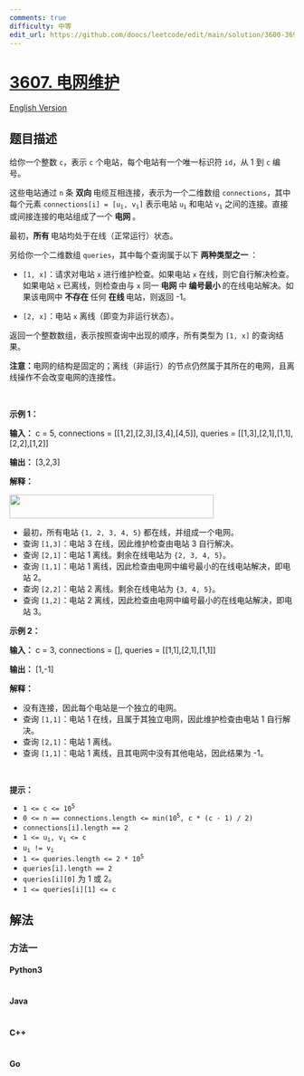 ```yaml
---
comments: true
difficulty: 中等
edit_url: https://github.com/doocs/leetcode/edit/main/solution/3600-3699/3607.Power%20Grid%20Maintenance/README.md
---
```


<!-- problem:start -->

# [3607. 电网维护](https://leetcode.cn/problems/power-grid-maintenance)

[English Version](/solution/3600-3699/3607.Power%20Grid%20Maintenance/README_EN.md)

## 题目描述

<!-- description:start -->

<p data-end="401" data-start="120">给你一个整数 <code data-end="194" data-start="191">c</code>，表示 <code data-end="211" data-start="208">c</code> 个电站，每个电站有一个唯一标识符 <code>id</code>，从 1 到 <code>c</code>&nbsp;编号。</p>

<p data-end="401" data-start="120">这些电站通过 <code data-end="295" data-start="292">n</code> 条&nbsp;<strong>双向&nbsp;</strong>电缆互相连接，表示为一个二维数组 <code data-end="357" data-start="344">connections</code>，其中每个元素 <code data-end="430" data-start="405">connections[i] = [u<sub>i</sub>, v<sub>i</sub>]</code> 表示电站 <code>u<sub>i</sub></code> 和电站 <code>v<sub>i</sub></code> 之间的连接。直接或间接连接的电站组成了一个&nbsp;<strong>电网&nbsp;</strong>。</p>

<p data-end="626" data-start="586">最初，<strong>所有&nbsp;</strong>电站均处于在线（正常运行）状态。</p>

<p data-end="720" data-start="628">另给你一个二维数组 <code data-end="667" data-start="658">queries</code>，其中每个查询属于以下&nbsp;<strong>两种类型之一&nbsp;</strong>：</p>

<ul data-end="995" data-start="722">
	<li data-end="921" data-start="722">
	<p data-end="921" data-start="724"><code data-end="732" data-start="724">[1, x]</code>：请求对电站 <code data-end="782" data-start="779">x</code> 进行维护检查。如果电站 <code>x</code> 在线，则它自行解决检查。如果电站 <code>x</code> 已离线，则检查由与 <code>x</code> 同一&nbsp;<strong>电网&nbsp;</strong>中&nbsp;<strong>编号最小&nbsp;</strong>的在线电站解决。如果该电网中&nbsp;<strong>不存在&nbsp;</strong>任何&nbsp;<strong>在线&nbsp;</strong>电站，则返回 -1。</p>
	</li>
	<li data-end="995" data-start="923">
	<p data-end="995" data-start="925"><code data-end="933" data-start="925">[2, x]</code>：电站 <code data-end="946" data-start="943">x</code> 离线（即变为非运行状态）。</p>
	</li>
</ul>

<p data-end="1106" data-start="997">返回一个整数数组，表示按照查询中出现的顺序，所有类型为 <code data-end="1080" data-start="1072">[1, x]</code> 的查询结果。</p>

<p data-end="1106" data-start="997"><strong>注意：</strong>电网的结构是固定的；离线（非运行）的节点仍然属于其所在的电网，且离线操作不会改变电网的连接性。</p>

<p>&nbsp;</p>

<p><strong class="example">示例 1：</strong></p>

<div class="example-block">
<p><strong>输入：</strong> <span class="example-io">c = 5, connections = [[1,2],[2,3],[3,4],[4,5]], queries = [[1,3],[2,1],[1,1],[2,2],[1,2]]</span></p>

<p><strong>输出：</strong> <span class="example-io">[3,2,3]</span></p>

<p><strong>解释：</strong></p>

<p><img alt="" src="https://fastly.jsdelivr.net/gh/doocs/leetcode@main/solution/3600-3699/3607.Power%20Grid%20Maintenance/images/powergrid.jpg" style="width: 361px; height: 42px;" /></p>

<ul>
	<li data-end="223" data-start="143">最初，所有电站 <code>{1, 2, 3, 4, 5}</code> 都在线，并组成一个电网。</li>
	<li data-end="322" data-start="226">查询 <code>[1,3]</code>：电站 3 在线，因此维护检查由电站 3 自行解决。</li>
	<li data-end="402" data-start="325">查询 <code>[2,1]</code>：电站 1 离线。剩余在线电站为 <code>{2, 3, 4, 5}</code>。</li>
	<li data-end="557" data-start="405">查询 <code>[1,1]</code>：电站 1 离线，因此检查由电网中编号最小的在线电站解决，即电站 2。</li>
	<li data-end="641" data-start="560">查询 <code>[2,2]</code>：电站 2 离线。剩余在线电站为 <code>{3, 4, 5}</code>。</li>
	<li data-end="800" data-start="644">查询 <code>[1,2]</code>：电站 2 离线，因此检查由电网中编号最小的在线电站解决，即电站 3。</li>
</ul>
</div>

<p><strong class="example">示例 2：</strong></p>

<div class="example-block">
<p><strong>输入：</strong> <span class="example-io">c = 3, connections = [], queries = [[1,1],[2,1],[1,1]]</span></p>

<p><strong>输出：</strong> <span class="example-io">[1,-1]</span></p>

<p><strong>解释：</strong></p>

<ul>
	<li data-end="976" data-start="909">没有连接，因此每个电站是一个独立的电网。</li>
	<li data-end="1096" data-start="979">查询 <code>[1,1]</code>：电站 1 在线，且属于其独立电网，因此维护检查由电站 1 自行解决。</li>
	<li data-end="1135" data-start="1099">查询 <code>[2,1]</code>：电站 1 离线。</li>
	<li data-end="1237" data-start="1138">查询 <code>[1,1]</code>：电站 1 离线，且其电网中没有其他电站，因此结果为 -1。</li>
</ul>
</div>

<p>&nbsp;</p>

<p><strong>提示：</strong></p>

<ul>
	<li data-end="155" data-start="139"><code>1 &lt;= c &lt;= 10<sup>5</sup></code></li>
	<li data-end="213" data-start="158"><code>0 &lt;= n == connections.length &lt;= min(10<sup>5</sup>, c * (c - 1) / 2)</code></li>
	<li data-end="244" data-start="216"><code>connections[i].length == 2</code></li>
	<li data-end="295" data-start="247"><code>1 &lt;= u<sub>i</sub>, v<sub>i</sub> &lt;= c</code></li>
	<li data-end="338" data-start="298"><code>u<sub>i</sub> != v<sub>i</sub></code></li>
	<li data-end="374" data-start="341"><code>1 &lt;= queries.length &lt;= 2 * 10<sup>5</sup></code></li>
	<li data-end="401" data-start="377"><code>queries[i].length == 2</code></li>
	<li data-end="436" data-start="404"><code>queries[i][0]</code> 为 1 或 2。</li>
	<li data-end="462" data-start="439"><code>1 &lt;= queries[i][1] &lt;= c</code></li>
</ul>

<!-- description:end -->

## 解法

<!-- solution:start -->

### 方法一

<!-- tabs:start -->

#### Python3

```python

```

#### Java

```java

```

#### C++

```cpp

```

#### Go

```go

```

<!-- tabs:end -->

<!-- solution:end -->

<!-- problem:end -->
